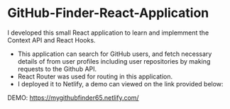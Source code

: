 # GitHub-Finder-React-Application

I developed this small React application to learn and implemment the Context API and React Hooks. 
- This application can search for GitHub users, and fetch necessary details of from user profiles including user repositories by making requests to the Github API. 
- React Router was used for routing in this application. 
- I deployed it to Netlify, a demo can viewed on the link provided below:

DEMO: https://mygithubfinder65.netlify.com/
